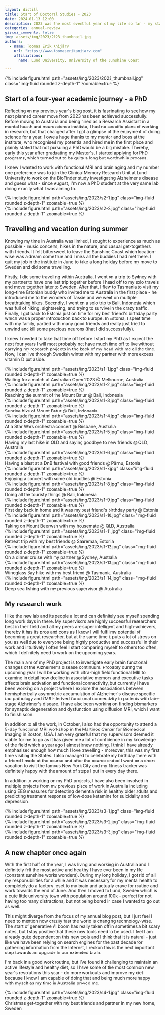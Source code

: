 ```yaml
---
layout: distill
title: Start of Doctoral Studies - 2023
date: 2024-01-13 12:00
description: 2023 was the most eventful year of my life so far - my stay in Australia came to an end, had a long holiday where I travelled a lot and hanged out with my best friends, and started a PhD project in Sweden.
categories: annual-review
giscus_comments: false
img: assets/img/2023/2023_thumbnail.jpg
authors:
  - name: Toomas Erik Anijärv
    url: "https://www.toomaserikanijarv.com"
    affiliations:
      name: Lund University, University of the Sunshine Coast

---
```

<div class="l-body-outset">
    {% include figure.html path="assets/img/2023/2023_thumbnail.jpg" class="img-fluid rounded z-depth-1" zoomable=true %}
</div>

## Start of a four-year academic journey - a PhD

Reflecting on my previous year's blog post, it is fascinating to see how my next planned career move from 2023 has been achieved successfully. Before moving to Australia and being hired as a Research Assistant in a mental health and neuroscience institute, I had no specific plans of working in research, but that changed after I got a glimpse of the enjoyment of doing science for a year. I owe a huge thanks to my mentor and boss at the institute, who recognised my potential and hired me in the first place and plainly stated that not pursuing a PhD would be a big mistake. Thereby, early this year after graduating my Master's, I started applying for PhD programs, which turned out to be quite a long but worthwhile process. 

I knew I wanted to work with functional MRI and brain aging and my number one preference was to join the Clinical Memory Research Unit at Lund University to work on the BioFinder study investigating Alzheimer's disease and guess what - since August, I'm now a PhD student at the very same lab doing exactly what I was aiming to.

<div class="l-body">
    <div class="row mt-3">
        <div class="col-sm mt-3 mt-md-0">
            {% include figure.html path="assets/img/2023/s2-1.jpg" class="img-fluid rounded z-depth-1" zoomable=true %}
        </div>
        <div class="col-sm mt-3 mt-md-0">
            {% include figure.html path="assets/img/2023/s2-2.jpg" class="img-fluid rounded z-depth-1" zoomable=true %}
        </div>
    </div>
</div>

## Travelling and vacation during summer

Knowing my time in Australia was limited, I sought to experience as much as possible - music concerts, hikes in the nature, and casual get-togethers with friends. It felt bittersweet to leave the Sunshine Coast which location-wise was a dream come true and I miss all the buddies I had met there. I quit my job in the institute in June to take a long holiday before my move to Sweden and did some travelling. 

Firstly, I did some travelling within Australia. I went on a trip to Sydney with my partner to have one last trip together before I head off to my solo travels and move together later to Sweden. After that, I flew to Tasmania to visit my long-time Estonian buddy who invited me to Australia in the first place - he introduced me to the wonders of Tassie and we went on multiple breathtaking hikes. Secondly, I went on a solo trip to Bali, Indonesia which was full of hiking, sightseeing, and trying to survive in the crazy traffic. Finally, I got back to Estonia just on time for my best friend's birthday party which was a proper introduction back to Europe. In Estonia, I spent time with my family, partied with many good friends and really just tried to unwind and kill some precious neurons (that I did successfully).

I knew I needed to take that time off before I start my PhD as I expect the next four years I will most probably not have much time off to live without carrying my research projects in the back of my head with me all the time. Now, I can live through Swedish winter with my partner with more excess vitamin D put aside.

<div class="l-screen">
    <div class="row mt-3">
        <div class="col-sm">
            {% include figure.html path="assets/img/2023/s1-1.jpg" class="img-fluid rounded z-depth-1" zoomable=true %}
            <div class="caption">
                Waiting for a match at Australian Open 2023 @ Melbourne, Australia
            </div>
        </div>
        <div class="col-sm">
            {% include figure.html path="assets/img/2023/s1-2.jpg" class="img-fluid rounded z-depth-1" zoomable=true %}
            <div class="caption">
                Reaching the summit of the Mount Batur @ Bali, Indonesia
            </div>
        </div>
        <div class="col-sm">
            {% include figure.html path="assets/img/2023/s1-3.jpg" class="img-fluid rounded z-depth-1" zoomable=true %}
            <div class="caption">
                Sunrise hike of Mount Batur @ Bali, Indonesia
            </div>
        </div>
        <div class="col-sm">
            {% include figure.html path="assets/img/2023/s1-4.jpg" class="img-fluid rounded z-depth-1" zoomable=true %}
            <div class="caption">
                At a Star Wars orchestra concert @ Brisbane, Australia
            </div>
        </div>
        <div class="col-sm">
            {% include figure.html path="assets/img/2023/s1-5.jpg" class="img-fluid rounded z-depth-1" zoomable=true %}
            <div class="caption">
                Having my last hike in QLD and saying goodbye to new friends @ QLD, Australia
            </div>
        </div>
        <div class="col-sm">
            {% include figure.html path="assets/img/2023/s1-6.jpg" class="img-fluid rounded z-depth-1" zoomable=true %}
            <div class="caption">
                Having a blast at a DnB festival with good friends @ Pärnu, Estonia
            </div>
        </div>
        <div class="col-sm">
            {% include figure.html path="assets/img/2023/s1-7.jpg" class="img-fluid rounded z-depth-1" zoomable=true %}
            <div class="caption">
                Enjoying a concert with some old buddies @ Estonia
            </div>
        </div>
    </div>
    <div class="row mt-3">
        <div class="col-sm">
            {% include figure.html path="assets/img/2023/s1-8.jpg" class="img-fluid rounded z-depth-1" zoomable=true %}
            <div class="caption">
                Doing all the touristy things @ Bali, Indonesia
            </div>
        </div>
        <div class="col-sm">
            {% include figure.html path="assets/img/2023/s1-9.jpg" class="img-fluid rounded z-depth-1" zoomable=true %}
            <div class="caption">
                First day back in home and it was my best friend's birthday party @ Estonia
            </div>
        </div>
        <div class="col-sm">
            {% include figure.html path="assets/img/2023/s1-10.jpg" class="img-fluid rounded z-depth-1" zoomable=true %}
            <div class="caption">
                Taking on Mount Beerwah with my housemate @ QLD, Australia
            </div>
        </div>
        <div class="col-sm">
            {% include figure.html path="assets/img/2023/s1-11.jpg" class="img-fluid rounded z-depth-1" zoomable=true %}
            <div class="caption">
                Retreat trip with my best friends @ Saaremaa, Estonia
            </div>
        </div>
        <div class="col-sm">
            {% include figure.html path="assets/img/2023/s1-12.jpg" class="img-fluid rounded z-depth-1" zoomable=true %}
            <div class="caption">
                On a dinner cruise with my partner @ Sydney, Australia
            </div>
        </div>
        <div class="col-sm">
            {% include figure.html path="assets/img/2023/s1-13.jpg" class="img-fluid rounded z-depth-1" zoomable=true %}
            <div class="caption">
                Wineglass Bay hike with my best friend @ Tasmania, Australia
            </div>
        </div>
        <div class="col-sm">
            {% include figure.html path="assets/img/2023/s1-14.jpg" class="img-fluid rounded z-depth-1" zoomable=true %}
            <div class="caption">
                Deep sea fishing with my previous supervisor @ Australia
            </div>
        </div>
    </div>
</div>

## My research work

I like the new lab and its people a lot and can definitely see myself spending long work days in there. My supervisors are highly successful researchers best in their field and all my peers are super intelligent and high-achievers, thereby it has its pros and cons as I know I will fulfil my potential of becoming a great researcher, but at the same time it puts a lot of stress on you as well due to everyone being highly productive and successful in their work and intuitively I often feel I start comparing myself to others too often, which I definitely need to work on the upcoming years. 

The main aim of my PhD project is to investigate early brain functional changes of the Alzheimer's disease continuum. Probably during the upcoming year I will be working with ultra-high field functional MRI to examine in detail how decline in associative memory and executive tasks affects brain activation and functional connectivity, but currently I have been working on a project where I explore the associations between hemispherically asymmetric accumulation of Alzheimer's disease specific tau pathology and fMRI-derived functional connectivity in patients with late-stage Alzheimer's disease. I have also been working on finding biomarkers for synaptic degeneration and dysfunction using diffusion MRI, which I want to finish soon. 

In addition to all the work, in October, I also had the opportunity to attend a 5-day functional MRI workshop in the Martinos Center for Biomedical Imaging in Boston, USA. I am very grateful that my supervisors deemed it viable for me to go as it has given me a lot of confidence in my knowledge of the field which a year ago I almost knew nothing. I think I have already emphasised enough how much I love travelling - moreover, this was my first time visiting the States. I also managed to celebrate my birthday there with a friend I made at the course and after the course ended I went on a short vacation to visit the famous New York City and my fitness tracker was definitely happy with the amount of steps I put in every day there.

In addition to working on my PhD projects, I have also been involved in multiple projects from my previous place of work in Australia including using EEG measures for detecting dementia risk in healthy older adults and predicting treatment response of low-dose ketamine for suicidality and depression.

<div class="l-page-outset">
    <div class="row mt-3">
        <div class="col-sm mt-3 mt-md-0">
            {% include figure.html path="assets/img/2023/s3-1.jpg" class="img-fluid rounded z-depth-1" zoomable=true %}
        </div>
        <div class="col-sm mt-3 mt-md-0">
            {% include figure.html path="assets/img/2023/s3-2.jpg" class="img-fluid rounded z-depth-1" zoomable=true %}
        </div>
        <div class="col-sm mt-3 mt-md-0">
            {% include figure.html path="assets/img/2023/s3-3.jpg" class="img-fluid rounded z-depth-1" zoomable=true %}
        </div>
    </div>
</div>

## A new chapter once again

With the first half of the year, I was living and working in Australia and I definitely felt the most active and healthy I have ever been in my life (constant sunshine works wonders). During my long holiday, I got rid of all my responsibilities for a while and it was necessary for my mental health to completely do a factory reset to my brain and actually crave for routine and work towards the end of June. And then I moved to Lund, Sweden which is a cute little university town with population around 100k - perfect for not having too many distractions, but not being bored in case I wanted to go out as well. 

This might diverge from the focus of my annual blog post, but I just feel I need to mention how crazily fast the world is changing technology-wise. The start of generative AI boom has really taken off in sometimes a bit scary notes, but I stay positive that these new tools need to be used. I feel I am already quite dependent on this new tools and I think that it is natural - just like we have been relying on search engines for the past decade for gathering information from the Internet, I reckon this is the next important step towards an upgrade in our extended brain.

I'm back in a good work routine, but I've found it challenging to maintain an active lifestyle and healthy diet, so I have some of the most common new year's resolutions this year - do more workouts and improve my diet because I know I am capable of doing that and being much more happy with myself as my time in Australia proved me.

<div class="l-page-outset">
    <div class="row mt-3">
        <div class="col-sm mt-3 mt-md-0">
            {% include figure.html path="assets/img/2023/s4-1.jpg" class="img-fluid rounded z-depth-1" zoomable=true %}
            <div class="caption">
                Christmas get-together with my best friends and partner in my new home, Sweden
            </div>
        </div>
    </div>
</div>